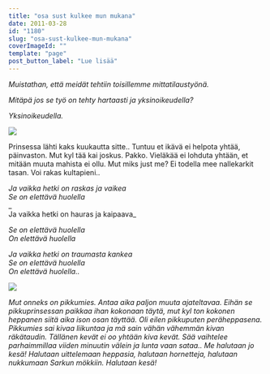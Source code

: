 ```yaml
---
title: "osa sust kulkee mun mukana"
date: 2011-03-28
id: "1180"
slug: "osa-sust-kulkee-mun-mukana"
coverImageId: ""
template: "page"
post_button_label: "Lue lisää"
---
```


_Muistathan, että meidät tehtiin toisillemme mittatilaustyönä._

_Mitäpä jos se työ on tehty hartaasti ja yksinoikeudella?_

_Yksinoikeudella._

[![](/images/IMG_0194.jpg)](http://3.bp.blogspot.com/-L34Uh1pVQGA/TZDMWVeSs4I/AAAAAAAAAEg/oVOnj2BGOsQ/s1600/IMG_0194.jpg)

Prinsessa lähti kaks kuukautta sitte.. Tuntuu et ikävä ei helpota yhtää, päinvaston. Mut kyl tää kai joskus. Pakko. Vieläkää ei lohduta yhtään, et mitään muuta mahista ei ollu. Mut miks just me? Ei todella mee nallekarkit tasan. Voi rakas kultapieni..

_Ja vaikka hetki on raskas ja vaikea  
Se on elettävä huolella_  
_  
Ja vaikka hetki on hauras ja kaipaava_

_Se on elettävä huolella  
On elettävä huolella_

_Ja vaikka hetki on traumasta kankea  
Se on elettävä huolella  
On elettävä huolella.._

_[![](/images/nimet%25C3%25B6n22.jpg)](http://4.bp.blogspot.com/-hkQFVVOEMyo/TZDD0lUHJkI/AAAAAAAAAEc/qyc7ldCIBEU/s1600/nimet%25C3%25B6n22.jpg)_

_Mut onneks on pikkumies. Antaa aika paljon muuta ajateltavaa. Eihän se pikkuprinsessan paikkaa ihan kokonaan täytä, mut kyl ton kokonen heppanen siitä aika ison osan täyttää. Oli eilen pikkuputen peräheppasena. Pikkumies sai kivaa liikuntaa ja mä sain vähän vähemmän kivan räkätaudin. Tällänen kevät ei oo yhtään kiva kevät. Sää vaihtelee parhaimmillaa viiden minuutin välein ja lunta vaan sataa.. Me halutaan jo kesä! Halutaan uittelemaan heppasia, halutaan hornetteja, halutaan nukkumaan Sarkun mökkiin. Halutaan kesä!_

